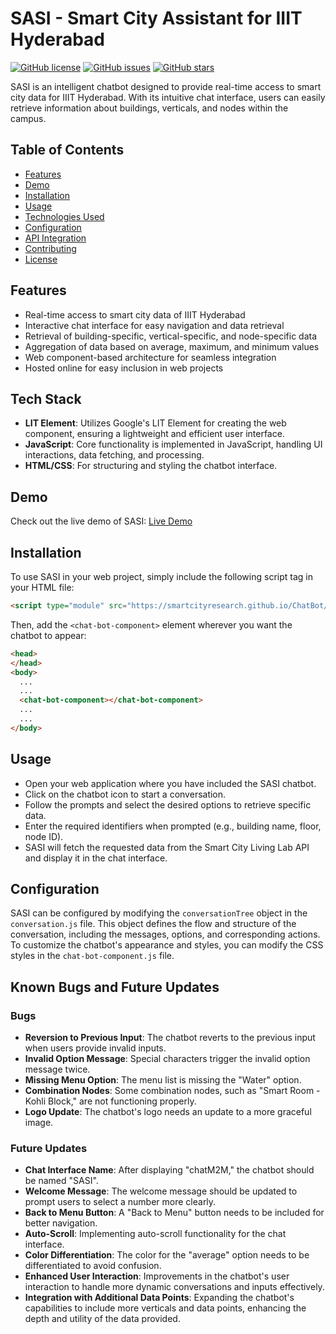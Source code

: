 # SASI - Smart City Assistant for IIIT Hyderabad

[![GitHub license](https://img.shields.io/github/license/smartcityresearch/ChatBot)](https://github.com/smartcityresearch/ChatBot/blob/main/LICENSE)
[![GitHub issues](https://img.shields.io/github/issues/smartcityresearch/ChatBot)](https://github.com/smartcityresearch/ChatBot/issues)
[![GitHub stars](https://img.shields.io/github/stars/smartcityresearch/ChatBot)](https://github.com/smartcityresearch/ChatBot/stargazers)

SASI is an intelligent chatbot designed to provide real-time access to smart city data for IIIT Hyderabad. With its intuitive chat interface, users can easily retrieve information about buildings, verticals, and nodes within the campus.

## Table of Contents
- [Features](#features)
- [Demo](#demo)
- [Installation](#installation)
- [Usage](#usage)
- [Technologies Used](#technologies-used)
- [Configuration](#configuration)
- [API Integration](#api-integration)
- [Contributing](#contributing)
- [License](#license)

## Features
- Real-time access to smart city data of IIIT Hyderabad
- Interactive chat interface for easy navigation and data retrieval
- Retrieval of building-specific, vertical-specific, and node-specific data
- Aggregation of data based on average, maximum, and minimum values
- Web component-based architecture for seamless integration
- Hosted online for easy inclusion in web projects


## Tech Stack
- **LIT Element**: Utilizes Google's LIT Element for creating the web component, ensuring a lightweight and efficient user interface.
- **JavaScript**: Core functionality is implemented in JavaScript, handling UI interactions, data fetching, and processing.
- **HTML/CSS**: For structuring and styling the chatbot interface.

## Demo
Check out the live demo of SASI: [Live Demo](https://smartcitylivinglab.iiit.ac.in/home/)

## Installation
To use SASI in your web project, simply include the following script tag in your HTML file:

```html
<script type="module" src="https://smartcityresearch.github.io/ChatBot/chat-bot-component.js"></script>
```

Then, add the `<chat-bot-component>` element wherever you want the chatbot to appear:
```html
<head>
</head>
<body>
  ...
  ...
  <chat-bot-component></chat-bot-component>
  ...
  ...
</body>
```

## Usage
- Open your web application where you have included the SASI chatbot.
- Click on the chatbot icon to start a conversation.
- Follow the prompts and select the desired options to retrieve specific data.
- Enter the required identifiers when prompted (e.g., building name, floor, node ID).
- SASI will fetch the requested data from the Smart City Living Lab API and display it in the chat interface.

## Configuration
SASI can be configured by modifying the `conversationTree` object in the `conversation.js` file. This object defines the flow and structure of the conversation, including the messages, options, and corresponding actions.  
To customize the chatbot's appearance and styles, you can modify the CSS styles in the `chat-bot-component.js` file.

## Known Bugs and Future Updates

### Bugs
- **Reversion to Previous Input**: The chatbot reverts to the previous input when users provide invalid inputs.
- **Invalid Option Message**: Special characters trigger the invalid option message twice.
- **Missing Menu Option**: The menu list is missing the "Water" option.
- **Combination Nodes**: Some combination nodes, such as "Smart Room - Kohli Block," are not functioning properly.
- **Logo Update**: The chatbot's logo needs an update to a more graceful image.

### Future Updates
- **Chat Interface Name**: After displaying "chatM2M," the chatbot should be named "SASI".
- **Welcome Message**: The welcome message should be updated to prompt users to select a number more clearly.
- **Back to Menu Button**: A "Back to Menu" button needs to be included for better navigation.
- **Auto-Scroll**: Implementing auto-scroll functionality for the chat interface.
- **Color Differentiation**: The color for the "average" option needs to be differentiated to avoid confusion.
- **Enhanced User Interaction**: Improvements in the chatbot's user interaction to handle more dynamic conversations and inputs effectively.
- **Integration with Additional Data Points**: Expanding the chatbot's capabilities to include more verticals and data points, enhancing the depth and utility of the data provided.

